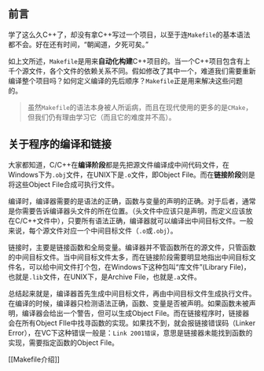 ## 前言

学了这么久C++了，却没有拿C++写过一个项目，以至于连`Makefile`的基本语法都不会。好在还有时间，“朝闻道，夕死可矣。”

如上文所述，`Makefile`是用来**自动化构建**C++项目的。当一个C++项目包含有上千个源文件，各个文件的依赖关系不同。假如修改了其中一个，难道我们需要重新编译整个项目吗？如何定义编译的先后顺序？`Makefile`正是用来解决这些问题的。

>虽然`Makefile`的语法本身被人所诟病，而且在现代使用的更多的是`CMake`，但我们仍有理由学习它（而且它的难度并不高）。

## 关于程序的编译和链接

大家都知道，C/C++在**编译阶段**都是先把源文件编译成中间代码文件，在Windows下为`.obj`文件，在UNIX下是`.o`文件，即Object File。而在**链接阶段**则是将这些Object File合成可执行文件。

编译时，编译器需要的是语法的正确，函数与变量的声明的正确。对于后者，通常是你需要告诉编译器头文件的所在位置。（头文件中应该只是声明，而定义应该放在C/C++文件中），只要所有语法正确，编译器就可以编译出中间目标文件。一般来说，每个源文件对应一个中间目标文件（`.o`或`.obj`）。

链接时，主要是链接函数和全局变量。编译器并不管函数所在的源文件，只管函数的中间目标文件。当中间目标文件太多，而在链接阶段需要明显地指出中间目标文件名，可以给中间文件打个包，在Windows下这种包叫“库文件”(Library File)，也就是`.lib`文件，在UNIX下，是Archive File，也就是`.a`文件。

总结起来就是，编译器首先生成中间目标文件，再由中间目标文件生成执行文件。在编译的时候，编译器只检测语法正确，函数、变量是否被声明。如果函数未被声明，编译器会给出一个警告，但可以生成Object File。而在链接程序时，链接器会在所有Object FIle中找寻函数的实现。如果找不到，就会报链接错误码（Linker Error），在VC下这种错误一般是：`Link 2001错误`，意思是链接器未能找到函数的实现，需要指定函数的Object File。

[[Makefile介绍]]